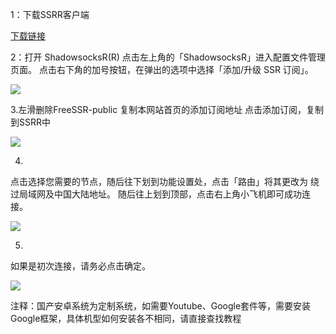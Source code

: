 1：下载SSRR客户端

[下载链接](http://www.milossr.xyz/ssr-download/ssrr-android.apk)

2：打开 ShadowsocksR(R) 点击左上角的「ShadowsocksR」进入配置文件管理页面。
点击右下角的加号按钮，在弹出的选项中选择「添加/升级 SSR 订阅」。

![](/images/c_android_2.png)

3.左滑删除FreeSSR-public
  复制本网站首页的添加订阅地址
  点击添加订阅，复制到SSRR中

![](/images/c_android_3.png)

4.
点击选择您需要的节点，随后往下划到功能设置处，点击「路由」将其更改为 绕过局域网及中国大陆地址。
随后往上划到顶部，点击右上角小飞机即可成功连接。

![](/images/c_android_4.png)

5.
如果是初次连接，请务必点击确定。

![](/images/c_android_5.png)


注释：国产安卓系统为定制系统，如需要Youtube、Google套件等，需要安装Google框架，具体机型如何安装各不相同，请直接查找教程
